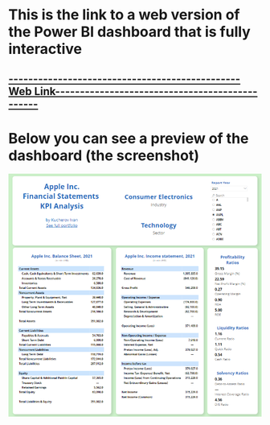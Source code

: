 # This is the link to a web version of the Power BI dashboard that is fully interactive
## [-----------------------------------------------Web Link-----------------------------------------------](https://app.powerbi.com/view?r=eyJrIjoiMDcyNWM2NTQtZDMwMi00YjdiLTllMDgtYzg3ZmZkYWRmNzhlIiwidCI6ImM4YzY5YWFlLTMyYmEtNDNkMS05ZjU5LWY5OGM5NWZiMjI3YiIsImMiOjl9)
# Below you can see a preview of the dashboard (the screenshot)
![Preview Screenshot](https://github.com/IvanAnalyst/My-projects/blob/main/Financial%20Statements%20KPI%20Analysis/Files/Screenshot.png)

